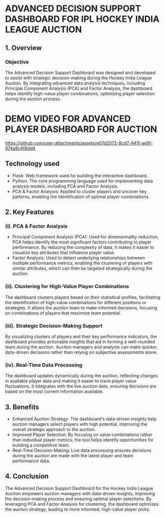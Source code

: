 # ADVANCED DECISION SUPPORT DASHBOARD FOR IPL HOCKEY INDIA LEAGUE AUCTION
## 1. Overview
### Objective
The Advanced Decision Support Dashboard was designed and developed to assist with strategic decision-making during the Hockey India League Auction. By integrating advanced data analysis techniques, including Principal Component Analysis (PCA) and Factor Analysis, the dashboard helps identify high-value player combinations, optimizing player selection during the auction process.

# DEMO VIDEO FOR ADVANCED PLAYER DASHBOARD FOR AUCTION
https://github.com/user-attachments/assets/e07d2072-8cd7-441f-ae9f-974a8c4f8ddd

## Technology used
  * Flask: Web framework used for building the interactive dashboard.
  * Python: The core programming language used for implementing data analysis models, including PCA and Factor Analysis.
  * PCA & Factor Analysis: Applied to cluster players and uncover key patterns, enabling the identification of optimal player combinations.
## 2. Key Features
### (i). PCA & Factor Analysis
  * Principal Component Analysis (PCA): Used for dimensionality reduction, PCA helps identify the most significant factors contributing to player performance. By reducing the complexity of data, it makes it easier to visualize key attributes that influence player value.
  * Factor Analysis: Used to detect underlying relationships between multiple performance metrics, enabling the clustering of players with similar attributes, which can then be targeted strategically during the auction.
### (ii). Clustering for High-Value Player Combinations
The dashboard clusters players based on their statistical profiles, facilitating the identification of high-value combinations for different positions or strategies.
It allows the auction team to make informed decisions, focusing on combinations of players that maximize team potential.
### (iii). Strategic Decision-Making Support
By visualizing clusters of players and their key performance indicators, the dashboard provides actionable insights that aid in forming a well-rounded team during the auction.
Auction managers and analysts can make quicker, data-driven decisions rather than relying on subjective assessments alone.
### (iv). Real-Time Data Processing
The dashboard updates dynamically during the auction, reflecting changes in available player data and making it easier to track player value fluctuations.
It integrates with the live auction data, ensuring decisions are based on the most current information available.
## 3. Benefits
  * Enhanced Auction Strategy: The dashboard's data-driven insights help auction managers select players with high potential, improving the overall strategic approach to the auction.
  * Improved Player Selection: By focusing on value combinations rather than individual player metrics, the tool helps identify opportunities for building a competitive team.
  * Real-Time Decision-Making: Live data processing ensures decisions during the auction are made with the latest player and team performance data.
## 4. Conclusion
The Advanced Decision Support Dashboard for the Hockey India League Auction empowers auction managers with data-driven insights, improving the decision-making process and ensuring optimal player selections. By leveraging PCA and Factor Analysis for clustering, the dashboard optimizes the auction strategy, leading to more informed, high-value player picks.
